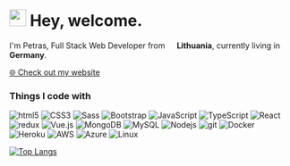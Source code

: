 <h1><img src="https://emojis.slackmojis.com/emojis/images/1536351075/4594/blob-wave.gif?1536351075" width="30"/> Hey, welcome.</h1>


<p>I'm Petras, Full Stack Web Developer from <img src="https://upload.wikimedia.org/wikipedia/commons/1/11/Flag_of_Lithuania.svg" width="13"/> <b>Lithuania</b>, currently living in <img src="https://upload.wikimedia.org/wikipedia/commons/thumb/b/ba/Flag_of_Germany.svg/320px-Flag_of_Germany.svg.png" width="13"/> <b> Germany</b>. </p>

<p><a href="https://petvi.github.io">🌐 Check out my website</a></p>

<h3>Things I code with</h3>
<p>
  <img alt="html5" src="https://img.shields.io/badge/-HTML5-E34F26?style=flat-square&logo=html5&logoColor=white" />
  <img alt="CSS3" src="https://img.shields.io/badge/-CSS3-1572B6?style=flat-square&logo=CSS3&logoColor=white" />
  <img alt="Sass" src="https://img.shields.io/badge/-Sass-CC6699?style=flat-square&logo=sass&logoColor=white" />
  <img alt="Bootstrap" src="https://img.shields.io/badge/-Bootstrap-563D7C?style=flat-square&logo=bootstrap&logoColor=white" />
  <img alt="JavaScript" src="https://img.shields.io/badge/-JavaScript-F7DF1E?style=flat-square&logo=javascript&logoColor=222" />
  <img alt="TypeScript" src="https://img.shields.io/badge/-TypeScript-007ACC?style=flat-square&logo=typescript&logoColor=white" />
  <img alt="React" src="https://img.shields.io/badge/-React-45b8d8?style=flat-square&logo=react&logoColor=white" />
  <img alt="redux" src="https://img.shields.io/badge/-Redux-764ABC?style=flat-square&logo=redux&logoColor=white" />
  <img alt="Vue.js" src="https://img.shields.io/badge/-Vue.js-4FC08D?style=flat-square&logo=vue.js&logoColor=white" />
  <img alt="MongoDB" src="https://img.shields.io/badge/-MongoDB-13aa52?style=flat-square&logo=mongodb&logoColor=white" />
  <img alt="MySQL" src="https://img.shields.io/badge/-MySQL-4479A1?style=flat-square&logo=mysql&logoColor=fff" />
  <img alt="Nodejs" src="https://img.shields.io/badge/-Nodejs-43853d?style=flat-square&logo=Node.js&logoColor=white" />
  <img alt="git" src="https://img.shields.io/badge/-Git-F05032?style=flat-square&logo=git&logoColor=white" />
  <img alt="Docker" src="https://img.shields.io/badge/-Docker-46a2f1?style=flat-square&logo=docker&logoColor=white" />
  <img alt="Heroku" src="https://img.shields.io/badge/-Heroku-430098?style=flat-square&logo=heroku&logoColor=white" />
  <img alt="AWS" src="https://img.shields.io/badge/-AWS-232F3E?style=flat-square&logo=amazon%20aws&logoColor=white" />
  <img alt="Azure" src="https://img.shields.io/badge/-Azure-0089D6?style=flat-square&logo=microsoft-azure&logoColor=white" />
<img alt="Linux" src="https://img.shields.io/badge/-Linux-FCC624?style=flat-square&logo=linux&logoColor=222" />


</p>

[![Top Langs](https://github-readme-stats.vercel.app/api/top-langs/?username=petvi&layout=compact)](https://github.com/anuraghazra/github-readme-stats)

